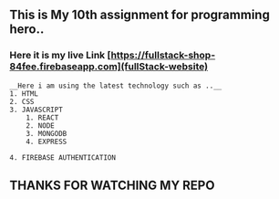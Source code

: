 ## This is My 10th assignment for programming hero..

### Here it is my live Link [https://fullstack-shop-84fee.firebaseapp.com](fullStack-website)

    __Here i am using the latest technology such as ..__
    1. HTML
    2. CSS
    3. JAVASCRIPT
        1. REACT
        2. NODE
        3. MONGODB
        4. EXPRESS
    
    4. FIREBASE AUTHENTICATION


## THANKS FOR WATCHING MY REPO

        